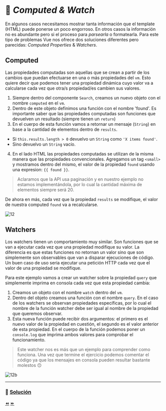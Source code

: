 # 👀 *Computed & Watch*

En algunos casos necesitamos mostrar tanta información que el template (HTML) puede ponerse un poco engorroso. En otros casos la información no es abundante pero si el proceso para *parsearla* o formatearla. Para este tipo de problemas Vue nos ofrece dos soluciones diferentes pero parecidas: *Computed Properties* & *Watchers*.

## Computed

Las propiedades computadas son aquellas que se crean a partir de los cambios que puedan efectuarse en una o más propiedades del `vm`. Esto quiere decir que podemos tener una propiedad dinámica cuyo valor va a calcularse cada vez que otra/s propiedad/es cambien sus valores.

1. Siempre dentro del componente `Search`, creamos un nuevo objeto con el nombre `computed` en el `vm`.
2. Dentro de este objeto definimos una función con el nombre 'found'. Es importante saber que las propiedades computadas son funciones que devuelven un resultado (siempre tienen un `return`)
3. En el cuerpo de esta función vamos a retornar un mensaje (`String`) en base a la cantidad de elementos dentro de `results`.
  * Si `this.results.length > 0` devuelvo un `String` como `'X items found'`.
  * Sino devuelvo un `String` vacío.
4. En el lado HTML las propiedades computadas se utilizan de la misma manera que las propiedades convencionales. Agregamos un tag `<small>` y mostramos dentro del mismo, el valor de la propiedad `found` usando una expresion: `{{ found }}`.

> Aclaramos que la API usa paginación y en nuestro ejemplo no estamos implementándola, por lo cual la cantidad máxima de elementos siempre será 20.

De ahora en más, cada vez que la propiedad `results` se modifique, el valor de nuestra computed `found` va a recalcularse.

![12](../img/12.gif)

## Watchers

Los watchers tienen un comportamiento muy similar. Son funciones que se van a ejecutar cada vez que una propiedad modifique su valor. La diferencia es que estas funciones no retornan un valor sino que son simplemente son observables que van a disparar ejecuciones de código. Un buen caso de uso seria ejecutar una petición HTTP cada vez que el valor de una propiedad se modifique.

Para este ejemplo vamos a crear un watcher sobre la propiedad `query` que simplemente imprima en consola cada vez que esta propiedad cambia:

1. Creamos un objeto con el nombre `watch` dentro del `vm`.
2. Dentro del objeto creamos una función con el nombre `query`. En el caso de los watchers se observan propiedades específicas, por lo cual el nombre de la función watcher debe ser igual al nombre de la propiedad que queremos observar.
3. Esta nueva función puede recibir dos argumentos: el primero es el nuevo valor de la propiedad en cuestión, el segundo es el valor anterior de esta propiedad. En el cuerpo de la función podemos poner un `console.log` que imprima ambos valores para comprobar el funcionamiento.

> Este watcher nos es más que un ejemplo para comprender como funciona. Una vez que termine el ejercicio podemos comentar el código ya que los mensajes en consola pueden resultar bastante molestos 🙃

![12b](../img/12b.gif)

___
### 📝 [Solución](https://github.com/ianaya89/workshop-vuejs/blob/master/hints/12.md)

[⏪](https://github.com/ianaya89/workshop-vuejs/blob/master/ex/11.md)  [⏩](https://github.com/ianaya89/workshop-vuejs/blob/master/ex/13.md)
